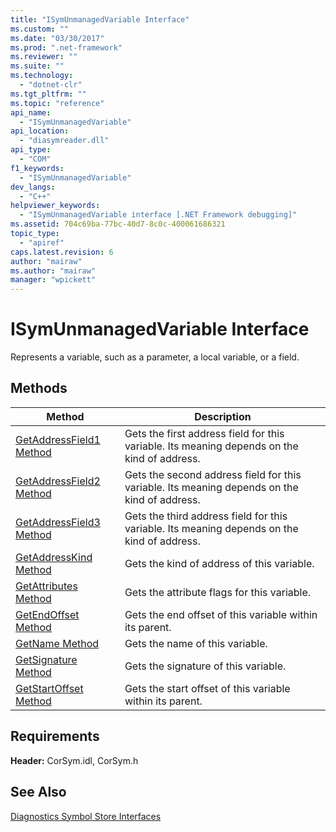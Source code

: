```yaml
---
title: "ISymUnmanagedVariable Interface"
ms.custom: ""
ms.date: "03/30/2017"
ms.prod: ".net-framework"
ms.reviewer: ""
ms.suite: ""
ms.technology: 
  - "dotnet-clr"
ms.tgt_pltfrm: ""
ms.topic: "reference"
api_name: 
  - "ISymUnmanagedVariable"
api_location: 
  - "diasymreader.dll"
api_type: 
  - "COM"
f1_keywords: 
  - "ISymUnmanagedVariable"
dev_langs: 
  - "C++"
helpviewer_keywords: 
  - "ISymUnmanagedVariable interface [.NET Framework debugging]"
ms.assetid: 704c69ba-77bc-40d7-8c0c-400061686321
topic_type: 
  - "apiref"
caps.latest.revision: 6
author: "mairaw"
ms.author: "mairaw"
manager: "wpickett"
---
```

# ISymUnmanagedVariable Interface
Represents a variable, such as a parameter, a local variable, or a field.  
  
## Methods  
  
|Method|Description|  
|------------|-----------------|  
|[GetAddressField1 Method](../../../../docs/framework/unmanaged-api/diagnostics/isymunmanagedvariable-getaddressfield1-method.md)|Gets the first address field for this variable. Its meaning depends on the kind of address.|  
|[GetAddressField2 Method](../../../../docs/framework/unmanaged-api/diagnostics/isymunmanagedvariable-getaddressfield2-method.md)|Gets the second address field for this variable. Its meaning depends on the kind of address.|  
|[GetAddressField3 Method](../../../../docs/framework/unmanaged-api/diagnostics/isymunmanagedvariable-getaddressfield3-method.md)|Gets the third address field for this variable. Its meaning depends on the kind of address.|  
|[GetAddressKind Method](../../../../docs/framework/unmanaged-api/diagnostics/isymunmanagedvariable-getaddresskind-method.md)|Gets the kind of address of this variable.|  
|[GetAttributes Method](../../../../docs/framework/unmanaged-api/diagnostics/isymunmanagedvariable-getattributes-method.md)|Gets the attribute flags for this variable.|  
|[GetEndOffset Method](../../../../docs/framework/unmanaged-api/diagnostics/isymunmanagedvariable-getendoffset-method.md)|Gets the end offset of this variable within its parent.|  
|[GetName Method](../../../../docs/framework/unmanaged-api/diagnostics/isymunmanagedvariable-getname-method.md)|Gets the name of this variable.|  
|[GetSignature Method](../../../../docs/framework/unmanaged-api/diagnostics/isymunmanagedvariable-getsignature-method.md)|Gets the signature of this variable.|  
|[GetStartOffset Method](../../../../docs/framework/unmanaged-api/diagnostics/isymunmanagedvariable-getstartoffset-method.md)|Gets the start offset of this variable within its parent.|  
  
## Requirements  
 **Header:** CorSym.idl, CorSym.h  
  
## See Also  
 [Diagnostics Symbol Store Interfaces](../../../../docs/framework/unmanaged-api/diagnostics/diagnostics-symbol-store-interfaces.md)
